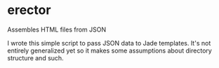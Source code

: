 erector
=======

Assembles HTML files from JSON

I wrote this simple script to pass JSON data to Jade templates. It's not entirely generalized yet so it makes some assumptions about directory structure and such.
